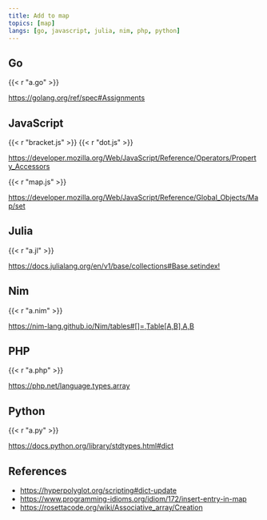 ```yaml
---
title: Add to map
topics: [map]
langs: [go, javascript, julia, nim, php, python]
---
```


## Go

{{< r "a.go" >}}

<https://golang.org/ref/spec#Assignments>

## JavaScript

{{< r "bracket.js" >}}
{{< r "dot.js" >}}

<https://developer.mozilla.org/Web/JavaScript/Reference/Operators/Property_Accessors>

{{< r "map.js" >}}

<https://developer.mozilla.org/Web/JavaScript/Reference/Global_Objects/Map/set>

## Julia

{{< r "a.jl" >}}

<https://docs.julialang.org/en/v1/base/collections#Base.setindex!>

## Nim

{{< r "a.nim" >}}

<https://nim-lang.github.io/Nim/tables#[]=,Table[A,B],A,B>

## PHP

{{< r "a.php" >}}

<https://php.net/language.types.array>

## Python

{{< r "a.py" >}}

<https://docs.python.org/library/stdtypes.html#dict>

## References

- <https://hyperpolyglot.org/scripting#dict-update>
- <https://www.programming-idioms.org/idiom/172/insert-entry-in-map>
- <https://rosettacode.org/wiki/Associative_array/Creation>
